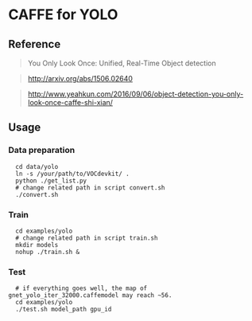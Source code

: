 # CAFFE for YOLO

## Reference

> You Only Look Once: Unified, Real-Time Object detection

> http://arxiv.org/abs/1506.02640

> http://www.yeahkun.com/2016/09/06/object-detection-you-only-look-once-caffe-shi-xian/

## Usage

### Data preparation
```Shell
  cd data/yolo
  ln -s /your/path/to/VOCdevkit/ .
  python ./get_list.py
  # change related path in script convert.sh
  ./convert.sh 
```

### Train
```Shell
  cd examples/yolo
  # change related path in script train.sh
  mkdir models
  nohup ./train.sh &
```

### Test
```Shell
  # if everything goes well, the map of gnet_yolo_iter_32000.caffemodel may reach ~56.
  cd examples/yolo
  ./test.sh model_path gpu_id
```
